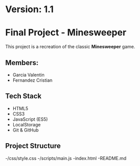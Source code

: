 # Version: 1.1
# Final Project - Minesweeper
This project is a recreation of the classic **Minesweeper** game.

## Members:
- Garcia Valentin
- Fernandez Cristian

## Tech Stack
- HTML5
- CSS3
- JavaScript (ES5)
- LocalStorage
- Git & GitHub 

## Project Structure
-/css/style.css
-/scripts/main.js
-index.html
-README.md

